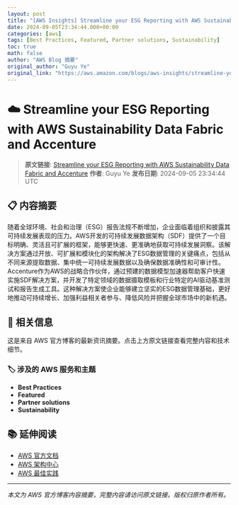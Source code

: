```yaml
---
layout: post
title: "[AWS Insights] Streamline your ESG Reporting with AWS Sustainability Data Fabric and Accenture"
date: 2024-09-05T23:34:44.000+00:00
categories: [aws]
tags: [Best Practices, Featured, Partner solutions, Sustainability]
toc: true
math: false
author: "AWS Blog 摘要"
original_author: "Guyu Ye"
original_link: "https://aws.amazon.com/blogs/aws-insights/streamline-your-esg-reporting-with-aws-sustainability-data-fabric-and-accenture/"
---
```


# ☁️ Streamline your ESG Reporting with AWS Sustainability Data Fabric and Accenture

> **原文链接**: [Streamline your ESG Reporting with AWS Sustainability Data Fabric and Accenture](https://aws.amazon.com/blogs/aws-insights/streamline-your-esg-reporting-with-aws-sustainability-data-fabric-and-accenture/)
> **作者**: Guyu Ye
> **发布日期**: 2024-09-05 23:34:44 UTC

## 📋 内容摘要

随着全球环境、社会和治理（ESG）报告法规不断增加，企业面临着组织和披露其可持续发展表现的压力。AWS开发的可持续发展数据架构（SDF）提供了一个目标明确、灵活且可扩展的框架，能够更快速、更准确地获取可持续发展洞察。该解决方案通过开放、可扩展和模块化的架构解决了ESG数据管理的关键痛点，包括从不同来源提取数据、集中统一可持续发展数据以及确保数据准确性和可审计性。Accenture作为AWS的战略合作伙伴，通过预建的数据模型加速器帮助客户快速实施SDF解决方案，并开发了特定领域的数据摄取模板和行业特定的AI驱动基准测试和报告生成工具。这种解决方案使企业能够建立坚实的ESG数据管理基础，更好地推动可持续增长、加强利益相关者参与、降低风险并把握全球市场中的新机遇。

## 🔗 相关信息

这是来自 AWS 官方博客的最新资讯摘要。点击上方原文链接查看完整内容和技术细节。

### 🏷️ 涉及的 AWS 服务和主题

- **Best Practices**
- **Featured**
- **Partner solutions**
- **Sustainability**

## 📚 延伸阅读

- [AWS 官方文档](https://docs.aws.amazon.com/)
- [AWS 架构中心](https://aws.amazon.com/architecture/)
- [AWS 最佳实践](https://aws.amazon.com/architecture/well-architected/)

---

*本文为 AWS 官方博客内容摘要，完整内容请访问原文链接。版权归原作者所有。*